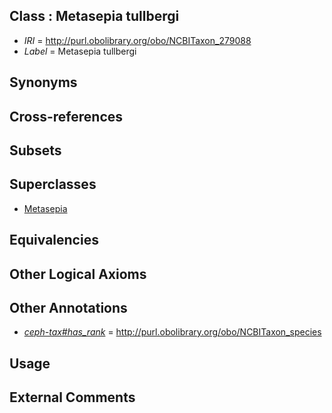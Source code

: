 
## Class : Metasepia tullbergi

 * *IRI* = http://purl.obolibrary.org/obo/NCBITaxon_279088
 * *Label* = Metasepia tullbergi

## Synonyms


## Cross-references


## Subsets


## Superclasses

 * [Metasepia](../../NCBITaxon/87/NCBITaxon_279087.md)

## Equivalencies


## Other Logical Axioms


## Other Annotations

 * *[ceph-tax#has_rank](../../ceph-tax#has/nk/ceph-tax#has_rank.md)* = http://purl.obolibrary.org/obo/NCBITaxon_species

## Usage


## External Comments

